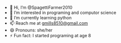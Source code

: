 - 👋 Hi, I’m @SpagettiFarmer2010
- 👀 I’m interested in programing and computor science
- 🌱 I’m currently learning python
- 📫 Reach me at gmills8510@gmail.com
- 😄 Pronouns: she/her
- ⚡ Fun fact: I started programing at age 8

<!---
SpagettiFarmer2010/SpagettiFarmer2010 is a ✨ special ✨ repository because its `README.md` (this file) appears on your GitHub profile.
You can click the Preview link to take a look at your changes.
--->
